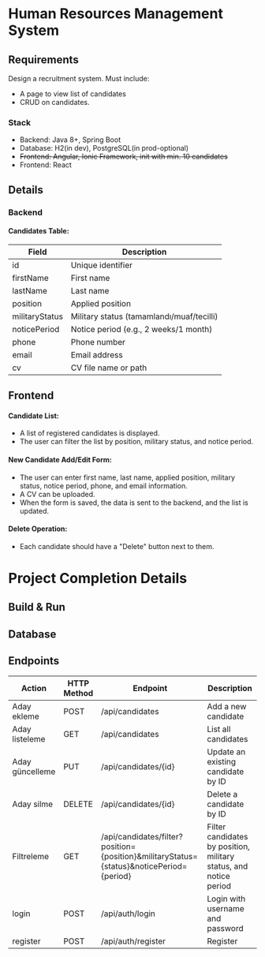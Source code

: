 # Human Resources Management System
## Requirements
Design a recruitment system. Must include:
- A page to view list of candidates
- CRUD on candidates.
### Stack
- Backend: Java 8+, Spring Boot
- Database: H2(in dev), PostgreSQL(in prod-optional)
- ~~Frontend: Angular, Ionic Framework, init with min. 10 candidates~~
- Frontend: React
## Details
### Backend
#### Candidates Table:
| Field           | Description                                |
|-----------------|--------------------------------------------|
| id              | Unique identifier                          |
| firstName      | First name                                 |
| lastName       | Last name                                  |
| position       | Applied position                           |
| militaryStatus | Military status (tamamlandı/muaf/tecilli) |
| noticePeriod   | Notice period (e.g., 2 weeks/1 month)      |
| phone          | Phone number                               |
| email          | Email address                              |
| cv             | CV file name or path                       |

## Frontend
#### Candidate List:
- A list of registered candidates is displayed.
- The user can filter the list by position, military status, and notice period.

#### New Candidate Add/Edit Form:
- The user can enter first name, last name, applied position, military status, notice period, phone, and email information.
- A CV can be uploaded.
- When the form is saved, the data is sent to the backend, and the list is updated.

#### Delete Operation:
- Each candidate should have a "Delete" button next to them.


# Project Completion Details
## Build & Run
## Database
## Endpoints
| Action             | HTTP Method | Endpoint                             | Description                                    |
|--------------------|-------------|--------------------------------------|------------------------------------------------|
| Aday ekleme        | POST        | /api/candidates                      | Add a new candidate                            |
| Aday listeleme     | GET         | /api/candidates                      | List all candidates                           |
| Aday güncelleme    | PUT         | /api/candidates/{id}                 | Update an existing candidate by ID            |
| Aday silme         | DELETE      | /api/candidates/{id}                 | Delete a candidate by ID                      |
| Filtreleme         | GET         | /api/candidates/filter?position={position}&militaryStatus={status}&noticePeriod={period} | Filter candidates by position, military status, and notice period |
| login    | POST         | /api/auth/login                | Login with username and password            |
| register         | POST      | /api/auth/register                 | Register                      |
